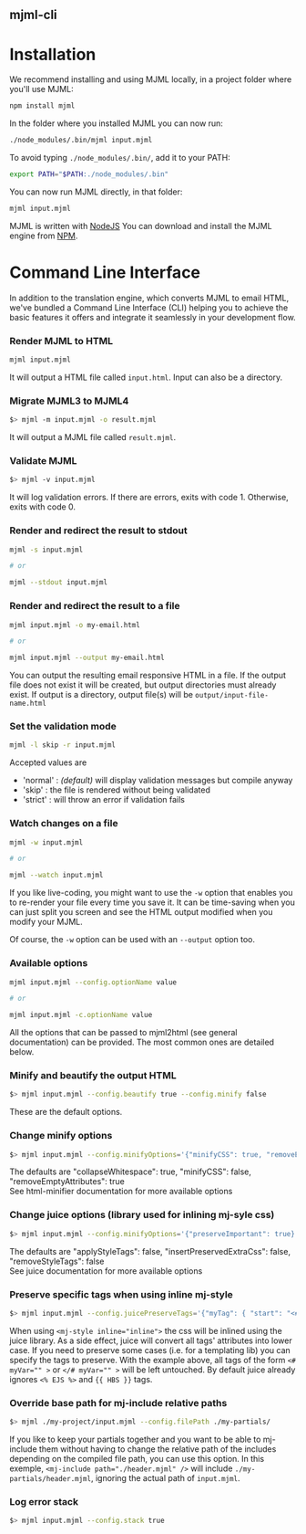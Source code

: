 ## mjml-cli

# Installation

We recommend installing and using MJML locally, in a project folder where you'll use MJML:
```bash
npm install mjml
```
In the folder where you installed MJML you can now run:
```bash
./node_modules/.bin/mjml input.mjml
```
To avoid typing `./node_modules/.bin/`, add it to your PATH:
```bash
export PATH="$PATH:./node_modules/.bin"
```
You can now run MJML directly, in that folder:
```bash
mjml input.mjml
```

MJML is written with [NodeJS](https://nodejs.org/en/)
You can download and install the MJML engine from [NPM](https://www.npmjs.com).

# Command Line Interface

In addition to the translation engine, which converts MJML to email HTML, we've bundled a Command Line Interface (CLI) helping you to achieve the basic features it offers and integrate it seamlessly in your development flow.

### Render MJML to HTML

```bash
mjml input.mjml
```

It will output a HTML file called `input.html`.
Input can also be a directory.

### Migrate MJML3 to MJML4

```bash
$> mjml -m input.mjml -o result.mjml
```

It will output a MJML file called `result.mjml`.

### Validate MJML

```bash
$> mjml -v input.mjml
```

It will log validation errors. If there are errors, exits with code 1. Otherwise, exits with code 0.

### Render and redirect the result to stdout

```bash
mjml -s input.mjml

# or

mjml --stdout input.mjml
```

### Render and redirect the result to a file

```bash
mjml input.mjml -o my-email.html

# or

mjml input.mjml --output my-email.html
```

You can output the resulting email responsive HTML in a file.
If the output file does not exist it will be created, but output directories must already exist.
If output is a directory, output file(s) will be `output/input-file-name.html`

### Set the validation mode

```bash
mjml -l skip -r input.mjml
```

Accepted values are
- 'normal' : *(default)* will display validation messages but compile anyway
- 'skip' : the file is rendered without being validated
- 'strict' : will throw an error if validation fails

### Watch changes on a file

```bash
mjml -w input.mjml

# or

mjml --watch input.mjml
```

If you like live-coding, you might want to use the `-w` option that enables you to re-render your file every time you save it.
It can be time-saving when you can just split you screen and see the HTML output modified when you modify your MJML.

Of course, the `-w` option can be used with an `--output` option too.

### Available options

```bash
mjml input.mjml --config.optionName value

# or

mjml input.mjml -c.optionName value
```

All the options that can be passed to mjml2html (see general documentation) can be provided. The most common ones are detailed below.

### Minify and beautify the output HTML

```bash
$> mjml input.mjml --config.beautify true --config.minify false
```

These are the default options.  

### Change minify options

```bash
$> mjml input.mjml --config.minifyOptions='{"minifyCSS": true, "removeEmptyAttributes": false}'
```

The defaults are "collapseWhitespace": true, "minifyCSS": false, "removeEmptyAttributes": true  
See html-minifier documentation for more available options

### Change juice options (library used for inlining mj-syle css)

```bash
$> mjml input.mjml --config.minifyOptions='{"preserveImportant": true}'
```

The defaults are "applyStyleTags": false, "insertPreservedExtraCss": false, "removeStyleTags": false  
See juice documentation for more available options  

### Preserve specific tags when using inline mj-style

```bash
$> mjml input.mjml --config.juicePreserveTags='{"myTag": { "start": "<#", "end": "</#" }}'
```

When using `<mj-style inline="inline">` the css will be inlined using the juice library. As a side effect, juice will convert all tags' attributes into lower case. If you need to preserve some cases (i.e. for a templating lib) you can specify the tags to preserve. With the example above, all tags of the form `<# myVar="" >` or `</# myVar="" >` will be left untouched. By default juice already ignores `<% EJS %>` and `{{ HBS }}` tags.

### Override base path for mj-include relative paths

```bash
$> mjml ./my-project/input.mjml --config.filePath ./my-partials/
```

If you like to keep your partials together and you want to be able to mj-include them without having to change the relative path of the includes depending on the compiled file path, you can use this option. In this exemple, `<mj-include path="./header.mjml" />` will include `./my-partials/header.mjml`, ignoring the actual path of `input.mjml`.

### Log error stack

```bash
$> mjml input.mjml --config.stack true
```
